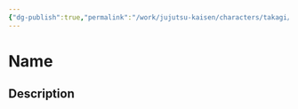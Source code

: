 ```yaml
---
{"dg-publish":true,"permalink":"/work/jujutsu-kaisen/characters/takagi/"}
---
```



# Name




## Description


